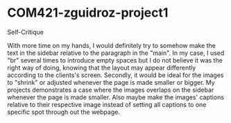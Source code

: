 # COM421-zguidroz-project1
Self-Critique

With more time on my hands, I would definitely try to somehow make the text in the sidebar relative to the paragraph in the "main". In my case, I used "br" several times to introduce empty spaces but I do not believe it was the right way of doing, knowing that the layout may appear differently according to the clients's screen. Secondly, it would be ideal for the images to "shrink" or adjusted whenever the page is made smaller or bigger. My projects demonstrates a case where the images overlaps on the sidebar whenever the page is made smaller. Also maybe make the images' captions relative to their respective image instead of setting all captions to one specific spot through out the webpage.
